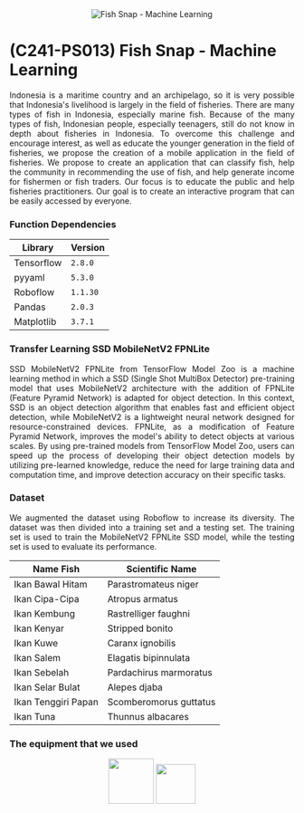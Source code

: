 <div align="center">
    <img src="https://github.com/Fish-Snap/fishsnap-ml/assets/65043099/363b4cca-4a5b-40d0-968a-41be24a9adf9" alt="Fish Snap - Machine Learning">
</div>

# (C241-PS013) Fish Snap - Machine Learning

<div align="justify">
  Indonesia is a maritime country and an archipelago, so it is very possible that Indonesia's livelihood is largely in the field of fisheries. There are many types of fish in Indonesia, especially marine fish.
  Because of the many types of fish, Indonesian people, especially teenagers, still do not know in depth about fisheries in Indonesia.
  To overcome this challenge and encourage interest, as well as educate the younger generation in the field of fisheries, we propose the creation of a mobile application in the field of fisheries.
  We propose to create an application that can classify fish, help the community in recommending the use of fish, and help generate income for fishermen or fish traders. Our focus is to educate the public and help fisheries practitioners.
  Our goal is to create an interactive program that can be easily accessed by everyone.
</div>

### Function Dependencies

| Library | Version |
|---------|---------|
| Tensorflow | ```2.8.0``` |
| pyyaml | ```5.3.0``` |
| Roboflow | ```1.1.30``` |
| Pandas | ```2.0.3``` |
| Matplotlib | ```3.7.1``` |

### Transfer Learning SSD MobileNetV2 FPNLite

<div align="justify">
    SSD MobileNetV2 FPNLite from TensorFlow Model Zoo is a machine learning method in which a SSD (Single Shot MultiBox Detector) pre-training model that uses MobileNetV2 architecture with the addition of FPNLite (Feature Pyramid Network) is adapted for object detection. In this context, SSD is an object detection algorithm that enables fast and efficient object detection, while MobileNetV2 is a lightweight neural network designed for resource-constrained devices. FPNLite, as a modification of Feature Pyramid Network, improves the model's ability to detect objects at various scales. By using pre-trained models from TensorFlow Model Zoo, users can speed up the process of developing their object detection models by utilizing pre-learned knowledge, reduce the need for large training data and computation time, and improve detection accuracy on their specific tasks.
</div>

### Dataset

<div align="justify">
We augmented the dataset using Roboflow to increase its diversity. The dataset was then divided into a training set and a testing set. The training set is used to train the MobileNetV2 FPNLite SSD model, while the testing set is used to evaluate its performance.
</div>

| Name Fish | Scientific Name |
|---------|---------|
| Ikan Bawal Hitam | Parastromateus niger |
| Ikan Cipa-Cipa |  Atropus armatus|
| Ikan Kembung | Rastrelliger faughni |
| Ikan Kenyar | Stripped bonito |
| Ikan Kuwe | Caranx ignobilis |
| Ikan Salem | Elagatis bipinnulata |
| Ikan Sebelah | Pardachirus marmoratus |
| Ikan Selar Bulat | Alepes djaba |
| Ikan Tenggiri Papan | Scomberomorus guttatus |
| Ikan Tuna | Thunnus albacares |

### The equipment that we used

<div align="center">
  <img src="https://github.com/Fish-Snap/fishsnap-ml/assets/65043099/460357b9-43ee-4b0a-9449-8b7da13a849d" width="80px">
  <img src="https://github.com/Fish-Snap/fishsnap-ml/assets/65043099/0b4d9a33-a766-4fbe-8535-234b04779e67" width="70px">
</div> 
